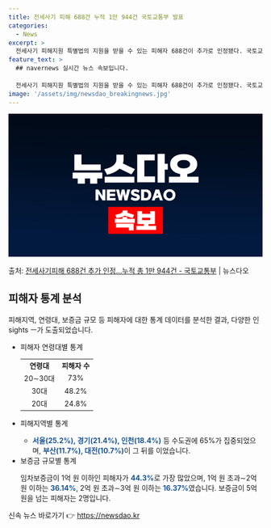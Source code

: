 ```yaml
---
title: 전세사기 피해 688건 누적 1만 944건 국토교통부 발표
categories:
  - News
excerpt: >
  전세사기 피해지원 특별법의 지원을 받을 수 있는 피해자 688건이 추가로 인정됐다. 국토교통부 전세사기피해지…
feature_text: >
  ## navernews 실시간 뉴스 속보입니다.

  전세사기 피해지원 특별법의 지원을 받을 수 있는 피해자 688건이 추가로 인정됐다. 국토교통부 전세사기피해지…
image: '/assets/img/newsdao_breakingnews.jpg'
---
```


![뉴스다오 속보](/assets/img/newsdao_breakingnews.jpg)

<p>출처: <a href="https://newsdao.kr/2928" rel="dofollow">전세사기피해 688건 추가 인정…누적 총 1만 944건 - 국토교통부</a> | 뉴스다오</p>

<h2 data-ke-size="size26">피해자 통계 분석</h2>
<p data-ke-size="size16">피해지역, 연령대, 보증금 규모 등 피해자에 대한 통계 데이터를 분석한 결과, 다양한 인 sights ㅡ가 도출되었습니다.</p>
<ul>
  <li>피해자 연령대별 통계</li>
  <table>
    <tr>
      <td style="text-align: center; height: 17px;"><b>연령대</b></td>
      <td style="text-align: center; height: 17px;"><b>피해자 수</b></td>
    </tr>
    <tr>
      <td style="text-align: center; height: 17px;">20∼30대</td>
      <td style="text-align: center; height: 17px;">73%</td>
    </tr>
    <tr>
      <td style="text-align: center; height: 17px;">30대</td>
      <td style="text-align: center; height: 17px;">48.2%</td>
    </tr>
    <tr>
      <td style="text-align: center; height: 17px;">20대</td>
      <td style="text-align: center; height: 17px;">24.8%</td>
    </tr>
  </table>
  <li>피해지역별 통계</li>
  <ul>
    <li><b><span style="color: #1a5490;">서울(25.2%), 경기(21.4%), 인천(18.4%)</span></b> 등 수도권에 65%가 집중되었으며, <b><span style="color: #1a5490;">부산(11.7%), 대전(10.7%)</span></b>이 그 뒤를 이었습니다.</li>
  </ul>
  <li>보증금 규모별 통계</li>
  <p data-ke-size="size16">임차보증금이 1억 원 이하인 피해자가 <b><span style="color: #1a5490;">44.3%</span></b>로 가장 많았으며, 1억 원 초과∼2억 원 이하는 <b><span style="color: #1a5490;">36.14%</span></b>, 2억 원 초과∼3억 원 이하는 <b><span style="color: #1a5490;">16.37%</span></b>였습니다. 보증금이 5억 원을 넘는 피해자는 2명입니다.</p>
</ul> 

신속 뉴스 바로가기 👉 <a href="https://newsdao.kr" rel="dofollow">https://newsdao.kr</a>


